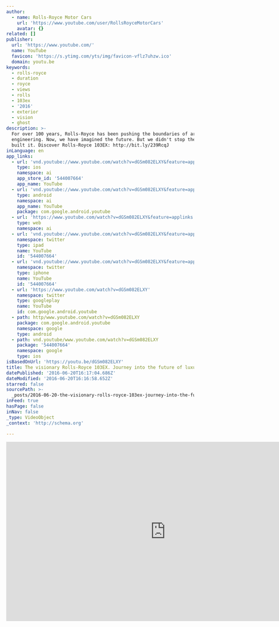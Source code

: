 ```yaml
---
author:
  - name: Rolls-Royce Motor Cars
    url: 'https://www.youtube.com/user/RollsRoyceMotorCars'
    avatar: {}
related: []
publisher:
  url: 'https://www.youtube.com/'
  name: YouTube
  favicon: 'https://s.ytimg.com/yts/img/favicon-vflz7uhzw.ico'
  domain: youtu.be
keywords:
  - rolls-royce
  - duration
  - royce
  - views
  - rolls
  - 103ex
  - '2016'
  - exterior
  - vision
  - ghost
description: >-
  For over 100 years, Rolls-Royce has been pushing the boundaries of art and
  engineering. Now, we have imagined the future. But we didn't stop there - we
  built it. Discover Rolls-Royce 103EX: http://bit.ly/239RcqJ
inLanguage: en
app_links:
  - url: 'vnd.youtube://www.youtube.com/watch?v=dGSm082ELXY&feature=applinks'
    type: ios
    namespace: ai
    app_store_id: '544007664'
    app_name: YouTube
  - url: 'vnd.youtube://www.youtube.com/watch?v=dGSm082ELXY&feature=applinks'
    type: android
    namespace: ai
    app_name: YouTube
    package: com.google.android.youtube
  - url: 'https://www.youtube.com/watch?v=dGSm082ELXY&feature=applinks'
    type: web
    namespace: ai
  - url: 'vnd.youtube://www.youtube.com/watch?v=dGSm082ELXY&feature=applinks'
    namespace: twitter
    type: ipad
    name: YouTube
    id: '544007664'
  - url: 'vnd.youtube://www.youtube.com/watch?v=dGSm082ELXY&feature=applinks'
    namespace: twitter
    type: iphone
    name: YouTube
    id: '544007664'
  - url: 'https://www.youtube.com/watch?v=dGSm082ELXY'
    namespace: twitter
    type: googleplay
    name: YouTube
    id: com.google.android.youtube
  - path: http/www.youtube.com/watch?v=dGSm082ELXY
    package: com.google.android.youtube
    namespace: google
    type: android
  - path: vnd.youtube/www.youtube.com/watch?v=dGSm082ELXY
    package: '544007664'
    namespace: google
    type: ios
isBasedOnUrl: 'https://youtu.be/dGSm082ELXY'
title: The visionary Rolls-Royce 103EX. Journey into the future of luxury.
datePublished: '2016-06-20T16:17:04.686Z'
dateModified: '2016-06-20T16:16:58.652Z'
starred: false
sourcePath: >-
  _posts/2016-06-20-the-visionary-rolls-royce-103ex-journey-into-the-future-of.md
inFeed: true
hasPage: false
inNav: false
_type: VideoObject
_context: 'http://schema.org'

---
```

<iframe src="https://cdn.embedly.com/widgets/media.html?src=https%3A%2F%2Fwww.youtube.com%2Fembed%2FdGSm082ELXY%3Ffeature%3Doembed&amp;url=http%3A%2F%2Fwww.youtube.com%2Fwatch%3Fv%3DdGSm082ELXY&amp;image=https%3A%2F%2Fi.ytimg.com%2Fvi%2FdGSm082ELXY%2Fhqdefault.jpg&amp;key=b7d04c9b404c499eba89ee7072e1c4f7&amp;type=text%2Fhtml&amp;schema=youtube" width="854" height="480" scrolling="no" frameborder="0" allowfullscreen="" style=""></iframe>